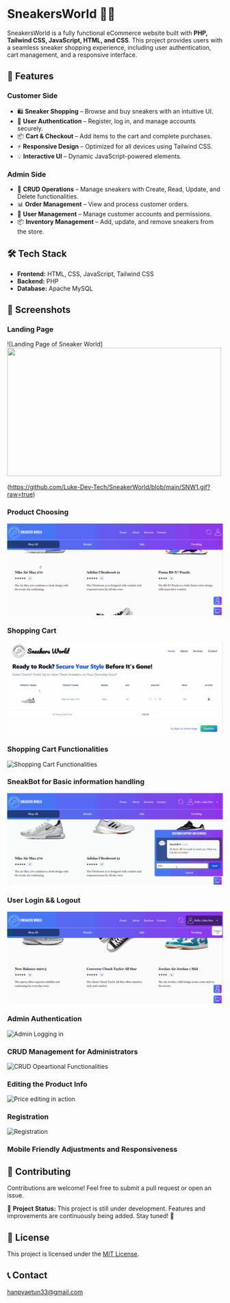 # SneakersWorld 🏀👟

SneakersWorld is a fully functional eCommerce website built with **PHP, Tailwind CSS, JavaScript, HTML, and CSS**. This project provides users with a seamless sneaker shopping experience, including user authentication, cart management, and a responsive interface.

## 🚀 Features

### Customer Side

- 🛍️ **Sneaker Shopping** – Browse and buy sneakers with an intuitive UI.
- 🔐 **User Authentication** – Register, log in, and manage accounts securely.
- 📦 **Cart & Checkout** – Add items to the cart and complete purchases.
- ⚡ **Responsive Design** – Optimized for all devices using Tailwind CSS.
- 💡 **Interactive UI** – Dynamic JavaScript-powered elements.

### Admin Side

- 📝 **CRUD Operations** – Manage sneakers with Create, Read, Update, and Delete functionalities.
- 📊 **Order Management** – View and process customer orders.
- 👥 **User Management** – Manage customer accounts and permissions.
- 📦 **Inventory Management** – Add, update, and remove sneakers from the store.

## 🛠️ Tech Stack

- **Frontend:** HTML, CSS, JavaScript, Tailwind CSS
- **Backend:** PHP
- **Database:** Apache MySQL

## 📸 Screenshots
### Landing Page
![Landing Page of Sneaker World]
<img src="https://github.com/Luke-Dev-Tech/SneakerWorld/blob/main/SNW1.gif?raw=true" width="500" height="300px">

(https://github.com/Luke-Dev-Tech/SneakerWorld/blob/main/SNW1.gif?raw=true)

### Product Choosing
![Product Choosing](https://github.com/Luke-Dev-Tech/SneakerWorld/blob/main/SNW2.gif?raw=true)

### Shopping Cart
![Shopping Cart for the Sneaker World](https://github.com/Luke-Dev-Tech/SneakerWorld/blob/main/SNW3.gif?raw=true)

### Shopping Cart Functionalities
![Shopping Cart Functionalities](https://github.com/Luke-Dev-Tech/SneakerWorld/blob/main/SNW4.gif?raw=true)

### SneakBot for Basic information handling
![SneakBot in Action](https://github.com/Luke-Dev-Tech/SneakerWorld/blob/main/SNW5.gif?raw=true)

### User Login && Logout
![Users Authentication](https://github.com/Luke-Dev-Tech/SneakerWorld/blob/main/SNW6.gif?raw=true)

### Admin Authentication 
![Admin Logging in](https://github.com/Luke-Dev-Tech/SneakerWorld/blob/main/SNW7.gif?raw=true)

### CRUD Management for Administrators
![CRUD Opeartional Functionalities](https://github.com/Luke-Dev-Tech/SneakerWorld/blob/main/SNW8.gif?raw=true)

### Editing the Product Info
![Price editing in action](https://github.com/Luke-Dev-Tech/SneakerWorld/blob/main/SNW9.gif?raw=true)

### Registration
![Registration](https://github.com/Luke-Dev-Tech/SneakerWorld/blob/main/SNW10.gif?raw=true)

### Mobile Friendly Adjustments and Responsiveness


## 🤝 Contributing

Contributions are welcome! Feel free to submit a pull request or open an issue.

🚧 **Project Status:** This project is still under development. Features and improvements are continuously being added. Stay tuned! 🚀

## 📜 License

This project is licensed under the [MIT License](LICENSE).

## 📞 Contact

hanpyaetun33@gmail.com

